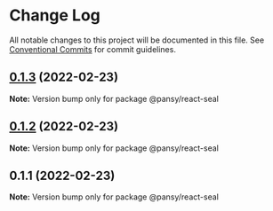 # Change Log

All notable changes to this project will be documented in this file.
See [Conventional Commits](https://conventionalcommits.org) for commit guidelines.

## [0.1.3](https://github.com/pansyjs/seal/compare/@pansy/react-seal@0.1.2...@pansy/react-seal@0.1.3) (2022-02-23)

**Note:** Version bump only for package @pansy/react-seal





## [0.1.2](https://github.com/pansyjs/seal/compare/@pansy/react-seal@0.1.1...@pansy/react-seal@0.1.2) (2022-02-23)

**Note:** Version bump only for package @pansy/react-seal





## 0.1.1 (2022-02-23)

**Note:** Version bump only for package @pansy/react-seal
